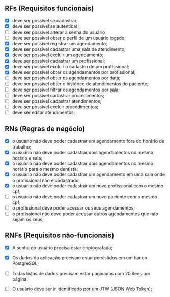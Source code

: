 ## RFs (Requisitos funcionais)
- [x] deve ser possível se cadastrar;
- [x] deve ser possível se autenticar;
- [ ] deve ser possível alterar a senha do usuário
- [ ] deve ser possível obter o perfil de um usuário logado;
- [x] deve ser possível registrar um agendamento;
- [x] deve ser possível cadastrar uma sala de atendimento;
- [x] deve ser possível excluir um agendamento;
- [x] deve ser possível cadastrar um profissional;
- [x] deve ser possível excluir o cadastro de um profissional;
- [x] deve ser possível obter os agendamentos por profissional;
- [ ] deve ser possível obter os agendamentos por data;
- [ ] deve ser possível obter o histórico de atendimentos do paciente;
- [ ] deve ser possível filtrar os agendamentos por sala;
- [ ] deve ser possível cadastrar procedimentos;
- [ ] deve ser possível cadastrar atendimentos;
- [ ] deve ser possível excluir procedimentos;
- [ ] deve ser editar atendimentos;

## RNs (Regras de negócio)

- [x] o usuário não deve poder cadastrar um agendamento fora do horário de trabalho;
- [x] o usuário não deve poder cadastrar dois agendamentos no mesmo horário e sala;
- [x] o usuário não deve poder cadastrar dois agendamentos no mesmo horário para o mesmo dentista;
- [x] o usuário não deve poder cadastrar um agendamento em uma sala onde o profissional não é cadastrado;
- [x] o usuário não deve poder cadastrar um novo profissional com o mesmo cpf;
- [ ] o usuário não deve poder cadastrar um novo paciente com o mesmo cpf;
- [ ] o profissional deve poder acessar os seus agendamentos;
- [ ] o profissional não deve poder acessar outros agendamentos que não sejam os seus;

## RNFs (Requisitos não-funcionais)

- [x] A senha do usuário precisa estar criptografada;
- [x] Os dados da aplicação precisam estar persistidos em um banco PostgreSQL;
- [ ] Todas listas de dados precisam estar paginadas com 20 itens por página;
- [ ] O usuário deve ser ir identificado por um JTW (JSON Web Token);

